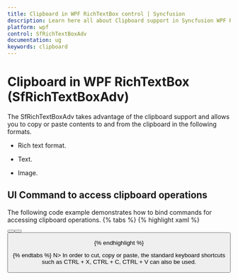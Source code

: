 ```yaml
---
title: Clipboard in WPF RichTextBox control | Syncfusion
description: Learn here all about Clipboard support in Syncfusion WPF RichTextBox (SfRichTextBoxAdv) control and more.
platform: wpf
control: SfRichTextBoxAdv
documentation: ug
keywords: clipboard
---
```

# Clipboard in WPF RichTextBox (SfRichTextBoxAdv)

The SfRichTextBoxAdv takes advantage of the clipboard support and allows you to copy or paste contents to and from the clipboard in the following formats.

* Rich text format.

* Text.

* Image.

## UI Command to access clipboard operations


The following code example demonstrates how to bind commands for accessing clipboard operations.
{% tabs %}
{% highlight xaml %}
<!-- Binds button to the CutCommand -->
<Button Content="Cut" Command="RichTextBoxAdv:SfRichTextBoxAdv.CutCommand" CommandTarget="{Binding ElementName=richTextBoxAdv}" />
<!-- Binds button to the CopyCommand -->
<Button Content="Copy" Command="RichTextBoxAdv:SfRichTextBoxAdv.CopyCommand" CommandTarget="{Binding ElementName=richTextBoxAdv}" />
<!-- Binds button to the PasteCommand -->
<Button Content="Paste" Command="RichTextBoxAdv:SfRichTextBoxAdv.PasteCommand" CommandTarget="{Binding ElementName=richTextBoxAdv}" />


{% endhighlight %}

{% endtabs %}
N> In order to cut, copy or paste, the standard keyboard shortcuts such as CTRL + X, CTRL + C, CTRL + V can also be used.
